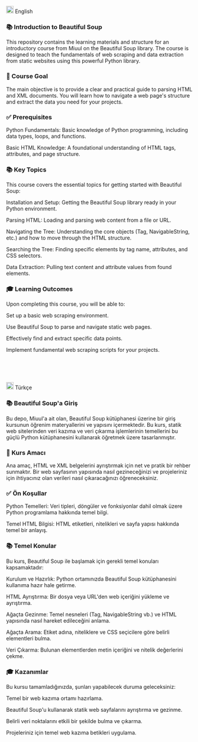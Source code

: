 <img src="https://twemoji.maxcdn.com/v/latest/svg/1f1ec-1f1e7.svg" width="20"/> English
<br>

<h3>📚 Introduction to Beautiful Soup</h3>

This repository contains the learning materials and structure for an introductory course from Miuul on the Beautiful Soup library. The course is designed to teach the fundamentals of web scraping and data extraction from static websites using this powerful Python library.

<h3>🚀 Course Goal</h3>

The main objective is to provide a clear and practical guide to parsing HTML and XML documents. You will learn how to navigate a web page's structure and extract the data you need for your projects.

<h3>✅ Prerequisites</h3>

Python Fundamentals: Basic knowledge of Python programming, including data types, loops, and functions.

Basic HTML Knowledge: A foundational understanding of HTML tags, attributes, and page structure.

<h3>📚 Key Topics</h3>

This course covers the essential topics for getting started with Beautiful Soup:

Installation and Setup: Getting the Beautiful Soup library ready in your Python environment.

Parsing HTML: Loading and parsing web content from a file or URL.

Navigating the Tree: Understanding the core objects (Tag, NavigableString, etc.) and how to move through the HTML structure.

Searching the Tree: Finding specific elements by tag name, attributes, and CSS selectors.

Data Extraction: Pulling text content and attribute values from found elements.

<h3>🎓 Learning Outcomes</h3>

Upon completing this course, you will be able to:

Set up a basic web scraping environment.

Use Beautiful Soup to parse and navigate static web pages.

Effectively find and extract specific data points.

Implement fundamental web scraping scripts for your projects.

<br><br><br>

<img src="https://twemoji.maxcdn.com/v/latest/svg/1f1f9-1f1f7.svg" width="20"/> Türkçe
<br>

<h3>📚 Beautiful Soup'a Giriş</h3>

Bu depo, Miuul'a ait olan, Beautiful Soup kütüphanesi üzerine bir giriş kursunun öğrenim materyallerini ve yapısını içermektedir. Bu kurs, statik web sitelerinden veri kazıma ve veri çıkarma işlemlerinin temellerini bu güçlü Python kütüphanesini kullanarak öğretmek üzere tasarlanmıştır.

<h3>🚀 Kurs Amacı</h3>

Ana amaç, HTML ve XML belgelerini ayrıştırmak için net ve pratik bir rehber sunmaktır. Bir web sayfasının yapısında nasıl gezineceğinizi ve projeleriniz için ihtiyacınız olan verileri nasıl çıkaracağınızı öğreneceksiniz.

<h3>✅ Ön Koşullar</h3>

Python Temelleri: Veri tipleri, döngüler ve fonksiyonlar dahil olmak üzere Python programlama hakkında temel bilgi.

Temel HTML Bilgisi: HTML etiketleri, nitelikleri ve sayfa yapısı hakkında temel bir anlayış.

<h3>📚 Temel Konular</h3>

Bu kurs, Beautiful Soup ile başlamak için gerekli temel konuları kapsamaktadır:

Kurulum ve Hazırlık: Python ortamınızda Beautiful Soup kütüphanesini kullanıma hazır hale getirme.

HTML Ayrıştırma: Bir dosya veya URL'den web içeriğini yükleme ve ayrıştırma.

Ağaçta Gezinme: Temel nesneleri (Tag, NavigableString vb.) ve HTML yapısında nasıl hareket edileceğini anlama.

Ağaçta Arama: Etiket adına, niteliklere ve CSS seçicilere göre belirli elementleri bulma.

Veri Çıkarma: Bulunan elementlerden metin içeriğini ve nitelik değerlerini çekme.

<h3>🎓 Kazanımlar</h3>

Bu kursu tamamladığınızda, şunları yapabilecek duruma geleceksiniz:

Temel bir web kazıma ortamı hazırlama.

Beautiful Soup'u kullanarak statik web sayfalarını ayrıştırma ve gezinme.

Belirli veri noktalarını etkili bir şekilde bulma ve çıkarma.

Projeleriniz için temel web kazıma betikleri uygulama.
